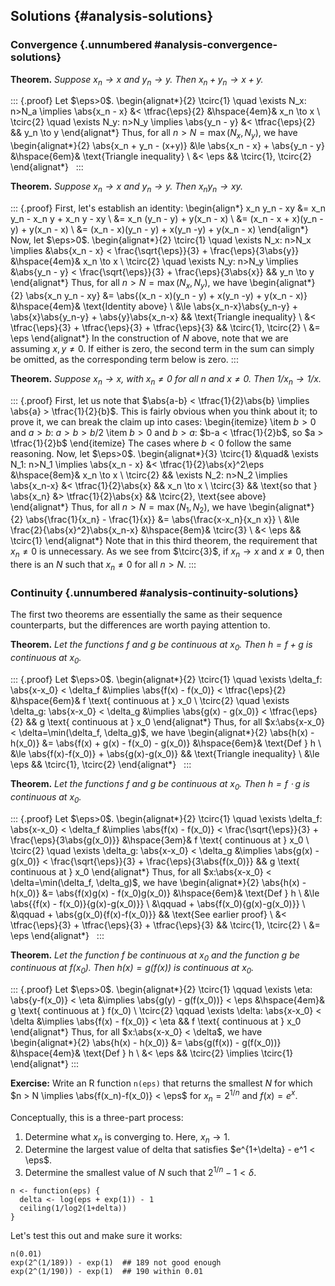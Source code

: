 ## Solutions {#analysis-solutions}

### Convergence {.unnumbered #analysis-convergence-solutions}

**Theorem.** *Suppose $x_n \to x$ and $y_n \to y$. Then $x_n + y_n \to x + y$.*

::: {.proof}
Let $\eps>0$.
\begin{alignat*}{2}
\tcirc{1} \quad \exists N_x: n>N_a \implies \abs{x_n - x} &< \tfrac{\eps}{2} &\hspace{4em}& x_n \to x \\
\tcirc{2} \quad \exists N_y: n>N_y \implies \abs{y_n - y} &< \tfrac{\eps}{2} && y_n \to y
\end{alignat*}
Thus, for all $n>N=\max(N_x,N_y)$, we have
\begin{alignat*}{2}
  \abs{x_n + y_n - (x+y)} &\le \abs{x_n - x} + \abs{y_n - y} &\hspace{6em}& \text{Triangle inequality} \\
  &< \eps && \tcirc{1}, \tcirc{2}
\end{alignat*}
&nbsp;
:::

**Theorem.** *Suppose $x_n \to x$ and $y_n \to y$. Then $x_n y_n \to xy$.*

::: {.proof}
First, let's establish an identity:
\begin{align*}
  x_n y_n - xy &= x_n y_n - x_n y + x_n y - xy \\
    &= x_n (y_n - y) + y(x_n - x) \\
    &= (x_n - x + x)(y_n - y) + y(x_n - x) \\
    &= (x_n - x)(y_n - y) + x(y_n -y) + y(x_n - x)
\end{align*}    
Now, let $\eps>0$.
\begin{alignat*}{2}
\tcirc{1} \quad \exists N_x: n>N_x \implies &\abs{x_n - x} < \frac{\sqrt{\eps}}{3} + \frac{\eps}{3\abs{y}} &\hspace{4em}& x_n \to x \\
\tcirc{2} \quad \exists N_y: n>N_y \implies &\abs{y_n - y} < \frac{\sqrt{\eps}}{3} + \frac{\eps}{3\abs{x}} && y_n \to y
\end{alignat*}
Thus, for all $n>N=\max(N_x,N_y)$, we have
\begin{alignat*}{2}
\abs{x_n y_n - xy} &= \abs{(x_n - x)(y_n - y) + x(y_n -y) + y(x_n - x)} &\hspace{4em}& \text{Identity above} \\
    &\le \abs{x_n-x}\abs{y_n-y} + \abs{x}\abs{y_n-y} + \abs{y}\abs{x_n-x} && \text{Triangle inequality} \\
  &< \tfrac{\eps}{3} + \tfrac{\eps}{3} + \tfrac{\eps}{3} && \tcirc{1}, \tcirc{2} \\
  &= \eps
\end{alignat*}
In the construction of $N$ above, note that we are assuming $x,y \ne 0$. If either is zero, the second term in the sum can simply be omitted, as the corresponding term below is zero.
:::

**Theorem.** *Suppose $x_n \to x$, with $x_n \ne 0$ for all $n$ and $x \ne 0$. Then $1/x_n \to 1/x$.*

::: {.proof}
First, let us note that $\abs{a-b} < \tfrac{1}{2}\abs{b} \implies \abs{a} > \tfrac{1}{2}{b}$. This is fairly obvious when you think about it; to prove it, we can break the claim up into cases:
\begin{itemize}
  \item $b>0$ and $a>b$: $a>b>b/2$
  \item $b>0$ and $b>a$: $b-a < \tfrac{1}{2}b$, so $a > \tfrac{1}{2}b$
\end{itemize}
The cases where $b<0$ follow the same reasoning. Now, let $\eps>0$.
\begin{alignat*}{3}
\tcirc{1} &\quad& \exists N_1: n>N_1 \implies \abs{x_n - x} &< \tfrac{1}{2}\abs{x}^2\eps &\hspace{8em}& x_n \to x \\
\tcirc{2} && \exists N_2: n>N_2 \implies \abs{x_n-x} &< \tfrac{1}{2}\abs{x} && x_n \to x \\
\tcirc{3} && \text{so that } \abs{x_n} &> \tfrac{1}{2}\abs{x} && \tcirc{2}, \text{see above}
\end{alignat*}
Thus, for all $n>N=\max(N_1, N_2)$, we have
\begin{alignat*}{2}
\abs{\frac{1}{x_n} - \frac{1}{x}} &= \abs{\frac{x-x_n}{x_n x}} \\ 
  &\le \frac{2}{\abs{x}^2}\abs{x_n-x} &\hspace{8em}& \tcirc{3} \\
  &< \eps && \tcirc{1}
\end{alignat*}
Note that in this third theorem, the requirement that $x_n \ne 0$ is unnecessary. As we see from $\tcirc{3}$, if $x_n \to x$ and $x \ne 0$, then there is an $N$ such that $x_n \ne 0$ for all $n>N$.
:::

### Continuity {.unnumbered #analysis-continuity-solutions}

The first two theorems are essentially the same as their sequence counterparts, but the differences are worth paying attention to.

**Theorem.** *Let the functions $f$ and $g$ be continuous at $x_0$. Then $h = f + g$ is continuous at $x_0$.*

::: {.proof}
Let $\eps>0$.
\begin{alignat*}{2}
\tcirc{1} \quad \exists \delta_f: \abs{x-x_0} < \delta_f &\implies \abs{f(x) - f(x_0)} < \tfrac{\eps}{2} &\hspace{6em}& f \text{ continuous at } x_0 \\
\tcirc{2} \quad \exists \delta_g: \abs{x-x_0} < \delta_g &\implies \abs{g(x) - g(x_0)} < \tfrac{\eps}{2} && g \text{ continuous at } x_0
\end{alignat*}
Thus, for all $x:\abs{x-x_0} < \delta=\min(\delta_f, \delta_g)$, we have
\begin{alignat*}{2}
\abs{h(x) -h(x_0)} &= \abs{f(x) + g(x) - f(x_0) - g(x_0)} &\hspace{6em}& \text{Def } h \\
  &\le \abs{f(x)-f(x_0)} + \abs{g(x)-g(x_0)} && \text{Triangle inequality} \\
  &\le \eps && \tcirc{1}, \tcirc{2}
\end{alignat*}
&nbsp;
:::

**Theorem.** *Let the functions $f$ and $g$ be continuous at $x_0$. Then $h = f \cdot g$ is continuous at $x_0$.*

::: {.proof}
Let $\eps>0$.
\begin{alignat*}{2}
\tcirc{1} \quad \exists \delta_f: \abs{x-x_0} < \delta_f &\implies \abs{f(x) - f(x_0)} < \frac{\sqrt{\eps}}{3} + \frac{\eps}{3\abs{g(x_0)}} &\hspace{3em}& f \text{ continuous at } x_0 \\
\tcirc{2} \quad \exists \delta_g: \abs{x-x_0} < \delta_g &\implies \abs{g(x) - g(x_0)} < \frac{\sqrt{\eps}}{3} + \frac{\eps}{3\abs{f(x_0)}} && g \text{ continuous at } x_0
\end{alignat*}
Thus, for all $x:\abs{x-x_0} < \delta=\min(\delta_f, \delta_g)$, we have
\begin{alignat*}{2}
\abs{h(x) - h(x_0)} &= \abs{f(x)g(x) - f(x_0)g(x_0)} &\hspace{6em}& \text{Def } h \\
  &\le \abs{\{f(x) - f(x_0)\}\{g(x)-g(x_0)\}} \\
  &\qquad + \abs{f(x_0)\{g(x)-g(x_0)\}} \\
  &\qquad + \abs{g(x_0)\{f(x)-f(x_0)\}} && \text{See earlier proof} \\
  &< \tfrac{\eps}{3} + \tfrac{\eps}{3} + \tfrac{\eps}{3} && \tcirc{1}, \tcirc{2} \\
  &= \eps
\end{alignat*}
&nbsp;
:::

**Theorem.** *Let the function $f$ be continuous at $x_0$ and the function $g$ be continuous at $f(x_0)$. Then $h(x) = g(f(x))$ is continuous at $x_0$.*

::: {.proof}
Let $\eps>0$.
\begin{alignat*}{2}
\tcirc{1} \qquad \exists \eta: \abs{y-f(x_0)} < \eta &\implies \abs{g(y) - g(f(x_0))} < \eps &\hspace{4em}& g \text{ continuous at } f(x_0) \\
\tcirc{2} \qquad \exists \delta: \abs{x-x_0} < \delta &\implies \abs{f(x) - f(x_0)} < \eta && f \text{ continuous at } x_0
\end{alignat*}
Thus, for all $x:\abs{x-x_0} < \delta$, we have
\begin{alignat*}{2}
\abs{h(x) - h(x_0)} &= \abs{g(f(x)) - g(f(x_0))} &\hspace{4em}& \text{Def } h \\
  &< \eps && \tcirc{2} \implies \tcirc{1}
\end{alignat*}
:::

**Exercise:** Write an R function `n(eps)` that returns the smallest $N$ for which $n > N \implies \abs{f(x_n)-f(x_0)} < \eps$ for $x_n = 2^{1/n}$ and $f(x) = e^x$.

Conceptually, this is a three-part process:

1. Determine what $x_n$ is converging to. Here, $x_n \to 1$.
2. Determine the largest value of delta that satisfies $e^{1+\delta} - e^1 < \eps$.
3. Determine the smallest value of $N$ such that $2^{1/n} - 1 < \delta$.

```{r}
n <- function(eps) {
  delta <- log(eps + exp(1)) - 1
  ceiling(1/log2(1+delta))
}
```

Let's test this out and make sure it works:

```{r, collapse=TRUE, tidy=FALSE}
n(0.01)
exp(2^(1/189)) - exp(1)  ## 189 not good enough
exp(2^(1/190)) - exp(1)  ## 190 within 0.01
```
